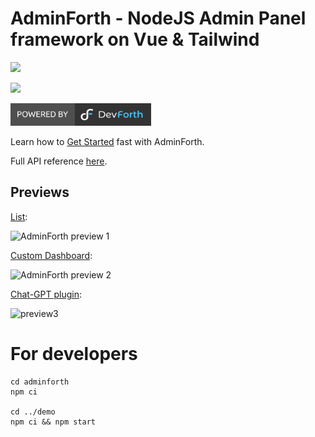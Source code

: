 # AdminForth - NodeJS Admin Panel framework on Vue & Tailwind



<a href="https://adminforth.dev"><img src="https://img.shields.io/badge/website-adminforth.dev-blue" style="height:36px"/></a>

<a href="https://adminforth.dev"><img src="https://img.shields.io/npm/dw/adminforth" style="height:36px"/></a>


<a href="https://devforth.io"><img src="https://raw.githubusercontent.com/devforth/OnLogs/e97944fffc24fec0ce2347b205c9bda3be8de5c5/.assets/df_powered_by.svg" style="height:36px"/></a>



Learn how to [Get Started](https://adminforth.dev/docs/tutorial/gettingStarted) fast with AdminForth.

Full API reference [here](https://adminforth.dev/docs/api/).

## Previews

[List](https://adminforth.dev/docs/tutorial/gettingStarted):

![AdminForth preview 1](https://adminforth.dev/assets/images/image-4-9ee3b7567732ddbfee0c1c6236aff16e.png)

[Custom Dashboard](https://adminforth.dev/docs/tutorial/Customization/customPages):

![AdminForth preview 2](https://adminforth.dev/assets/images/rpl-42d4f1eb05aa42bf95fea1462ea0fbcd.gif)

[Chat-GPT plugin](https://adminforth.dev/docs/tutorial/Plugins/chat-gpt):

![preview3](https://adminforth.dev/assets/images/demoChatGpt-cb045146add2758d6fb571efef680e80.gif)

# For developers

```
cd adminforth
npm ci

cd ../demo
npm ci && npm start
```
